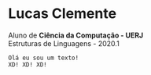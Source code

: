 # Lucas Clemente
Aluno de **Ciência da Computação - UERJ**  
Estruturas de Linguagens - 2020.1

```
Olá eu sou um texto! 
XD! XD! XD!
```
